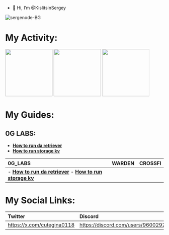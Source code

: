 - 👋 Hi, I’m @KislitsinSergey

![sergenode-BG](https://github.com/user-attachments/assets/1a945ed1-0f81-41c1-b66e-2aafe9cc538c)

# My Activity:

<img src="https://github.com/user-attachments/assets/4a74dbf7-fa03-4501-90d2-a44f356dabed" width=150>
<img src="https://github.com/user-attachments/assets/2aa987bf-f6d0-4fee-8cdc-7e53c44c7f8d" width=150>
<img src="https://github.com/user-attachments/assets/5de6d682-3e50-4930-a34c-b08b58cc602d" width=150>

# My Guides:
## 0G LABS:
- [**How to run da retriever**](https://github.com/KislitsinSergey/how-to-run-da-retriever)
- [**How to run storage kv**](https://github.com/KislitsinSergey/how-to-run-storage-kv)

|0G_LABS|WARDEN|CROSSFI|
|:------|:-----|:------|
|- [**How to run da retriever**](https://github.com/KislitsinSergey/how-to-run-da-retriever) - [**How to run storage kv**](https://github.com/KislitsinSergey/how-to-run-storage-kv)|||

# My Social Links:

|Twitter|Discord|Medium|
|:------|:------|:-----|
|https://x.com/cutegina0118|https://discord.com/users/960029203468795914|https://medium.com/@sergenode|
